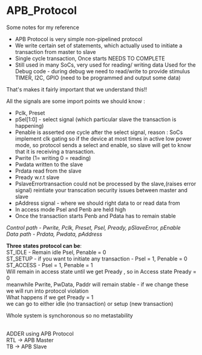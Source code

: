 # APB_Protocol

Some notes for my reference
- APB Protocol is very simple non-pipelined protocol
- We write certain set of statements, which actually used to initiate a transaction from master to slave
- Single cycle transaction, Once starts NEEDS TO COMPLETE
- Still used in many SoCs, very used for reading/ writing data
Used for the Debug code - during debug we need to read/write to provide stimulus
TIMER, I2C, GPIO (need to be programmed and output some data)

That's makes it fairly important that we understand this!!

All the signals are some import points we should know :
- Pclk, Preset
- pSel[1:0] - select signal (which particular slave the transaction is happening)
- Penable is asserted one cycle after the select signal, reason : SoCs implement clk gating so 
if the device at most times in active low power mode, so protocol sends a select and enable, so slave will get to know that it is receiving a transaction.
- Pwrite (1= writing 0 = reading)
- Pwdata written to the slave
- Prdata read from the slave
- Pready w.r.t slave 
- PslaveErrortransaction could not be processed by the slave,(raises error signal) reintiate your transcation security issues between master and slave
- pAddress signal - where we should right data to or read data from
- In access mode Psel and Penb are held high
- Once the transaction starts Penb and Pdata has to remain stable


*Control path - Pwrite, Pclk, Preset, Psel, Pready, pSlaveError, pEnable* </br>
*Data path - Prdata, Pwdata, pAddress*

__Three states protocol can be__:</br>
ST_IDLE - Remain idle Psel, Penable = 0</br>
ST_SETUP - if you want to initiate any transaction - Psel = 1, Penable = 0</br>
ST_ACCESS - Psel = 1, Penable = 1 </br>
Will remain in access state until we get Pready , so in Access state Pready = 0</br>
meanwhile Pwrite, PwData, Paddr will remain stable - if we change these we will run into protocol violation
</br>
What happens if we get Pready = 1</br>
we can go to either idle (no transaction) or setup (new transaction)</br>

Whole system is synchoronous so no metastability</br>

</br>
ADDER using APB Protocol</br>
RTL -> APB Master</br>
TB -> APB Slave</br>


